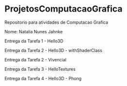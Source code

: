# ProjetosComputacaoGrafica

Repositorio para atividades de Computacao Grafica

Nome: Natalia Nunes Jahnke

Entrega da Tarefa 1 - Hello3D

Entrega da Tarefa 2 - Hello3D - withShaderClass

Entrega da Tarefa 2 - Vivencial

 Entrega da Tarefa 3 - HelloTextures

 Entrega da Tarefa 4 - Hello3D - Phong

